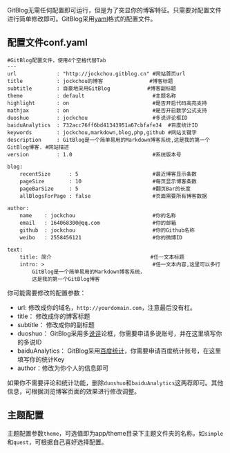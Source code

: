 <!--
author: jockchou
date: 2015-07-28
title: GitBlog配置
tags: GitBlog
category: GitBlog
status: publish
summary: 这是Giblog的一个简单安装教程，如果你熟悉PHP或Web开发，这对你来说一定非常简单。本教程只针对Linux+Nginx环境，对于使用Apache的用户配置参考网上其他资料。
-->

GitBlog无需任何配置即可运行，但是为了突显你的博客特征。只需要对配置文件进行简单修改即可。GitBlog采用[yaml](http://www.yaml.org/ "yaml")格式的配置文件。

## 配置文件conf.yaml ##

```
#GitBlog配置文件，使用4个空格代替Tab
---
url             : "http://jockchou.gitblog.cn" #网站首页url
title           : jockchou的博客               #博客标题
subtitle        : 自豪地采用GitBlog            #博客副标题
theme           : default                      #主题名称
highlight       : on                           #是否开启代码高亮支持
mathjax         : on                           #是否开启数学公式支持
duoshuo         : jockchou                     #多说评论框ID
baiduAnalytics  : 732acc76ff6bd41343951a67cbfafe34  #百度统计ID
keywords        : jockchou,markdown,blog,php,github #网站关键字
description     : GitBlog是一个简单易用的Markdown博客系统,这是我的第一个GitBlog博客. #网站描述
version         : 1.0                          #系统版本号

blog:
    recentSize      : 5                        #最近博客显示条数
    pageSize        : 10                       #每页显示博客条数
    pageBarSize     : 5                        #翻页Bar的长度
    allBlogsForPage : false                    #页面需要所有博客数据
    
author:
    name    : jockchou                         #你的名称     
    email   : 164068300@qq.com                 #你的邮箱
    github  : jockchou                         #你的Github名称
    weibo   : 2558456121                       #你的微博ID

text:
    title: 简介                                #任一文本标题
    intro: >                                   #任一文本内容,这里可以多行  
        GitBlog是一个简单易用的Markdown博客系统，
        这是我的第一个GitBlog博客
```

你可能需要修改的配置参数：
- url: 修改成你的域名，`http://yourdomain.com`，注意最后没有杠。
- title： 修改成你的博客标题  
- subtitle： 修改成你的副标题  
- duoshuo： GitBlog采用多[说评](http://duoshuo.com/)论框，你需要申请多说账号，并在这里填写你的多说ID  
- baiduAnalytics： GitBlog采用[百度统计](http://tongji.baidu.com/)，你需要申请百度统计账号，在这里填写你的统计Key  
- author：修改为你个人的信息即可  

如果你不需要评论和统计功能，删除`duoshuo`和`baiduAnalytics`这两荐即可。其他信息，可根据浏览博客页面的效果进行修改调整。

## 主题配置 ##
主题配置参数`theme`，可选值即为app/theme目录下主题文件夹的名称，如`simple`和`quest`，可根据自己喜好选择配置。
